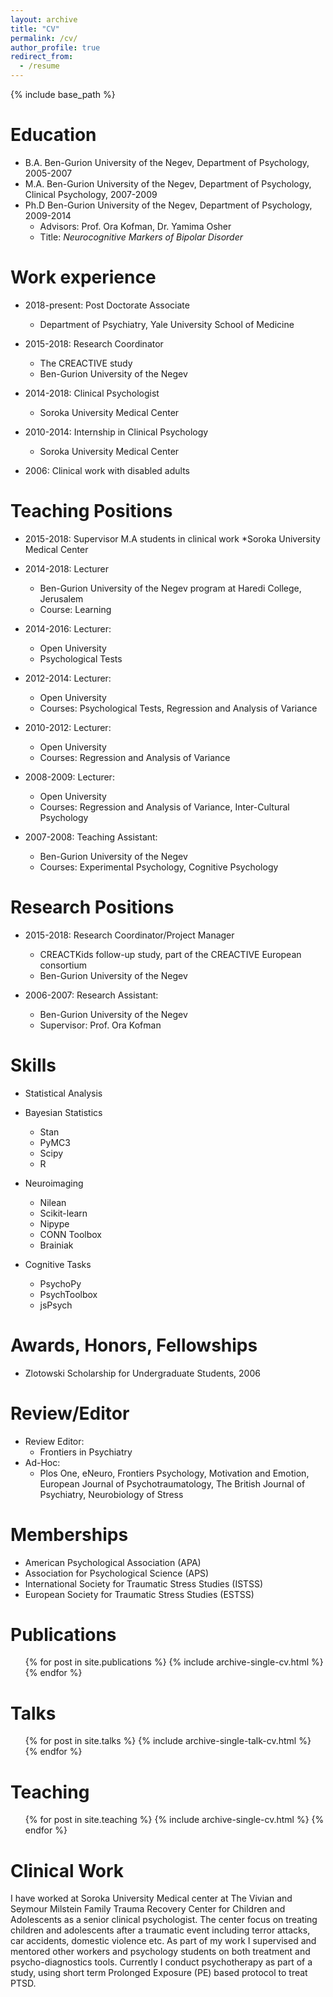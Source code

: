 ```yaml
---
layout: archive
title: "CV"
permalink: /cv/
author_profile: true
redirect_from:
  - /resume
---
```


{% include base_path %}

Education
======
* B.A. Ben-Gurion University of the Negev, Department of Psychology, 2005-2007
* M.A. Ben-Gurion University of the Negev, Department of Psychology, Clinical Psychology, 2007-2009
* Ph.D Ben-Gurion University of the Negev, Department of Psychology, 2009-2014 
  * Advisors: Prof. Ora Kofman, Dr. Yamima Osher
  * Title: *Neurocognitive Markers of Bipolar Disorder* 

Work experience
======
* 2018-present: Post Doctorate Associate 
  * Department of Psychiatry, Yale University School of Medicine
  
* 2015-2018: Research Coordinator 
  * The CREACTIVE study
  * Ben-Gurion University of the Negev

* 2014-2018: Clinical Psychologist
  * Soroka University Medical Center

* 2010-2014: Internship in Clinical Psychology
  * Soroka University Medical Center


* 2006: Clinical work with disabled adults


Teaching Positions
==================
* 2015-2018: Supervisor M.A students in clinical work
  *Soroka University Medical Center

* 2014-2018: Lecturer 
  * Ben-Gurion University of the Negev program at Haredi College, Jerusalem
  * Course: Learning

* 2014-2016: Lecturer: 
  * Open University 
  * Psychological Tests

* 2012-2014: Lecturer: 
  * Open University
  * Courses: Psychological Tests, Regression and Analysis of Variance

* 2010-2012: Lecturer: 
  * Open University
  * Courses: Regression and Analysis of Variance

* 2008-2009: Lecturer: 
  * Open University
  * Courses: Regression and Analysis of Variance, Inter-Cultural Psychology
  
* 2007-2008: Teaching Assistant:
  * Ben-Gurion University of the Negev
  * Courses: Experimental Psychology, Cognitive Psychology
  
Research Positions
==================

* 2015-2018: Research Coordinator/Project Manager
  * CREACTKids follow-up study, part of the CREACTIVE European consortium
  * Ben-Gurion University of the Negev
  
* 2006-2007: Research Assistant:
  * Ben-Gurion University of the Negev
  * Supervisor: Prof. Ora Kofman
  


Skills
======
* Statistical Analysis
 * Bayesian Statistics
   * Stan
   * PyMC3
   * Scipy
   * R
   
* Neuroimaging
  * Nilean
  * Scikit-learn
  * Nipype
  * CONN Toolbox
  * Brainiak
  
* Cognitive Tasks
  * PsychoPy
  * PsychToolbox
  * jsPsych

Awards, Honors, Fellowships
===========================
* Zlotowski Scholarship for Undergraduate Students, 2006

Review/Editor
=============
* Review Editor:
  * Frontiers in Psychiatry
* Ad-Hoc:
  * Plos One, eNeuro, Frontiers Psychology, Motivation and Emotion, European Journal of Psychotraumatology, The British Journal of Psychiatry, Neurobiology of Stress
 
Memberships
===========
* American Psychological Association (APA)
* Association for  Psychological Science (APS)
* International Society for Traumatic Stress Studies (ISTSS)
* European Society for Traumatic Stress Studies (ESTSS)

Publications
======
  <ul>{% for post in site.publications %}
    {% include archive-single-cv.html %}
  {% endfor %}</ul>
  
Talks
======
  <ul>{% for post in site.talks %}
    {% include archive-single-talk-cv.html %}
  {% endfor %}</ul>
  
Teaching
======
  <ul>{% for post in site.teaching %}
    {% include archive-single-cv.html %}
  {% endfor %}</ul>
  
Clinical Work
=============
I have worked at Soroka University Medical center at The Vivian and Seymour Milstein Family Trauma Recovery Center for Children and Adolescents as a senior clinical psychologist. The center focus on treating children and adolescents after a traumatic event including terror attacks, car accidents, domestic violence etc. As part of my work I supervised and mentored other workers and psychology students on both treatment and psycho-diagnostics tools. Currently I conduct psychotherapy as part of a study, using short term Prolonged Exposure (PE) based protocol to treat PTSD.




